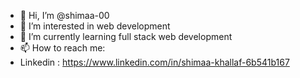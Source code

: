 - 👋 Hi, I’m @shimaa-00
- 👀 I’m interested in web development
- 🌱 I’m currently learning full stack web development
- 📫 How to reach me:
- Linkedin : https://www.linkedin.com/in/shimaa-khallaf-6b541b167

<!---
shimaa-00/shimaa-00 is a ✨ special ✨ repository because its `README.md` (this file) appears on your GitHub profile.
You can click the Preview link to take a look at your changes.
--->
